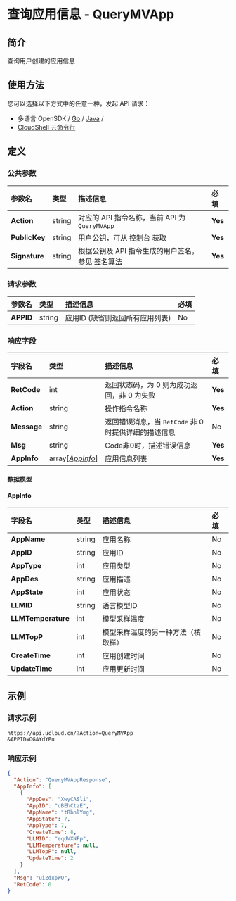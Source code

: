 # 查询应用信息 - QueryMVApp

## 简介

查询用户创建的应用信息






## 使用方法

您可以选择以下方式中的任意一种，发起 API 请求：
- 多语言 OpenSDK / [Go](https://github.com/ucloud/ucloud-sdk-go) / [Java](https://github.com/ucloud/ucloud-sdk-java) /
- [CloudShell 云命令行](https://shell.ucloud.cn/)


## 定义

### 公共参数

| 参数名 | 类型 | 描述信息 | 必填 |
|:---|:---|:---|:---|
| **Action**     | string  | 对应的 API 指令名称，当前 API 为 `QueryMVApp`                        | **Yes** |
| **PublicKey**  | string  | 用户公钥，可从 [控制台](https://console.ucloud.cn/uapi/apikey) 获取                                             | **Yes** |
| **Signature**  | string  | 根据公钥及 API 指令生成的用户签名，参见 [签名算法](api/summary/signature.md)  | **Yes** |

### 请求参数

| 参数名 | 类型 | 描述信息 | 必填 |
|:---|:---|:---|:---|
| **APPID** | string | 应用ID (缺省则返回所有应用列表) |No|

### 响应字段

| 字段名 | 类型 | 描述信息 | 必填 |
|:---|:---|:---|:---|
| **RetCode** | int | 返回状态码，为 0 则为成功返回，非 0 为失败 |**Yes**|
| **Action** | string | 操作指令名称 |**Yes**|
| **Message** | string | 返回错误消息，当 `RetCode` 非 0 时提供详细的描述信息 |No|
| **Msg** | string | Code非0时，描述错误信息 |**Yes**|
| **AppInfo** | array[[*AppInfo*](#AppInfo)] | 应用信息列表 |**Yes**|

#### 数据模型


#### AppInfo

| 字段名 | 类型 | 描述信息 | 必填 |
|:---|:---|:---|:---|
| **AppName** | string | 应用名称 |No|
| **AppID** | string | 应用ID |No|
| **AppType** | int | 应用类型 |No|
| **AppDes** | string | 应用描述 |No|
| **AppState** | int | 应用状态 |No|
| **LLMID** | string | 语言模型ID |No|
| **LLMTemperature** | int | 模型采样温度 |No|
| **LLMTopP** | int | 模型采样温度的另一种方法（核取样） |No|
| **CreateTime** | int | 应用创建时间 |No|
| **UpdateTime** | int | 应用更新时间 |No|

## 示例

### 请求示例
    
```
https://api.ucloud.cn/?Action=QueryMVApp
&APPID=OGAYdYPu
```

### 响应示例
    
```json
{
  "Action": "QueryMVAppResponse",
  "AppInfo": [
    {
      "AppDes": "XwyCASli",
      "AppID": "cBEhCtzE",
      "AppName": "tBbnlYmg",
      "AppState": 7,
      "AppType": 7,
      "CreateTime": 8,
      "LLMID": "eqdVXNFp",
      "LLMTemperature": null,
      "LLMTopP": null,
      "UpdateTime": 2
    }
  ],
  "Msg": "uiZdxpWO",
  "RetCode": 0
}
```





